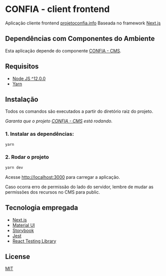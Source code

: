 # CONFIA - client frontend
Aplicação cliente frontend [projetoconfia.info](https://www.projetoconfia.info/)
Baseada no framework [Next.js](https://nextjs.org/)

## Dependências com Componentes do Ambiente
Esta aplicação depende do componente [CONFIA - CMS]('https://github.com/projeto-confia/cms').
## Requisitos

- [Node JS ^12.0.0](https://nodejs.org/en/download/releases/)
- [Yarn](https://yarnpk)
## Instalação
Todos os comandos são executados a partir do diretório raiz do projeto.

_Garanta que o projeto [CONFIA - CMS]('https://github.com/projeto-confia/cms') está rodando._
### 1. Instalar as dependências:
```bash
yarn
```
### 2. Rodar o projeto
```bash
yarn dev
```

Acesse [http://localhost:3000](http://localhost:3000) para carregar a aplicação.

Caso ocorra erro de permissão do lado do servidor, lembre de mudar as permissões dos recursos no CMS para public.

## Tecnologia empregada

 - [Next.js](https://nextjs.org/docs)
 - [Material UI](https://material-ui.com/)
 - [Storybook](https://storybook.js.org/)
 - [Jest](https://jestjs.io/)
 - [React Testing Library](https://testing-library.com/docs/react-testing-library/intro/)

## License

[MIT](https://choosealicense.com/licenses/mit/)
